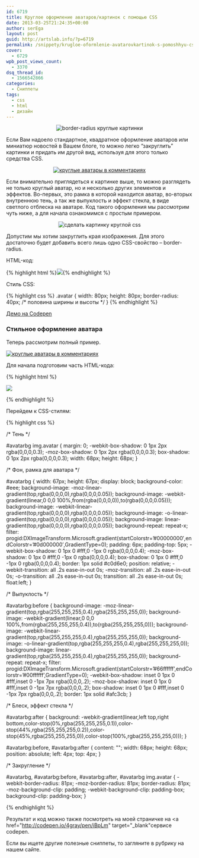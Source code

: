 ```yaml
---
id: 6719
title: Круглое оформление аватаров/картинок с помощью CSS
date: 2013-03-25T21:24:35+00:00
author: serEga
layout: post
guid: http://artslab.info/?p=6719
permalink: /snippety/krugloe-oformlenie-avatarovkartinok-s-pomoshhyu-css/
cover:
  - 6729
wpb_post_views_count:
  - 3370
dsq_thread_id:
  - 1566542866
categories:
  - Сниппеты
tags:
  - css
  - html
  - дизайн
---
```

<center>
  <img src="http://googledrive.com/host/0B9lHVSSSdxdxd0hjdUdmRzY3Tjg/rounded_css_avatar.jpg" alt="border-radius круглые картинки" class="aligncenter size-medium wp-image-6742" srcset="http://googledrive.com/host/0B9lHVSSSdxdxd0hjdUdmRzY3Tjg/rounded_css_avatar.jpg 542w, http://googledrive.com/host/0B9lHVSSSdxdxd0hjdUdmRzY3Tjg/rounded_css_avatar-300x71.jpg 300w" sizes="(max-width: 542px) 100vw, 542px" />
</center>

Если Вам надоело стандартное, квадратное оформление аватаров или миниатюр новостей в Вашем блоге, то можно легко &#8220;закруглить&#8221; картинки и придать им другой вид, используя для этого только средства CSS.

<!--more-->





<center>
  <a href="http://googledrive.com/host/0B9lHVSSSdxdxd0hjdUdmRzY3Tjg/kruglie_avatari.jpg"><img src="http://googledrive.com/host/0B9lHVSSSdxdxd0hjdUdmRzY3Tjg/kruglie_avatari-300x135.jpg" alt="круглые аватары в комментариях" class="aligncenter size-medium wp-image-6721" srcset="http://googledrive.com/host/0B9lHVSSSdxdxd0hjdUdmRzY3Tjg/kruglie_avatari-300x135.jpg 300w, http://googledrive.com/host/0B9lHVSSSdxdxd0hjdUdmRzY3Tjg/kruglie_avatari.jpg 655w" sizes="(max-width: 300px) 100vw, 300px" /></a>
</center>

Если внимательно приглядеться к картинке выше, то можно разглядеть не только круглый аватар, но и несколько других элементов и эффектов. Во-первых, это рамка в которой находится аватар, во-вторых внутреннюю тень, а так же выпуклость и эффект стекла, в виде светлого отблеска на аватаре. Код такого оформления мы рассмотрим чуть ниже, а для начала ознакомимся с простым примером.

<center>
  <img src="http://googledrive.com/host/0B9lHVSSSdxdxd0hjdUdmRzY3Tjg/zakruglenie_kartinke.jpg" alt="сделать картинку круглой css" class="aligncenter size-medium wp-image-6723" srcset="http://googledrive.com/host/0B9lHVSSSdxdxd0hjdUdmRzY3Tjg/zakruglenie_kartinke.jpg 418w, http://googledrive.com/host/0B9lHVSSSdxdxd0hjdUdmRzY3Tjg/zakruglenie_kartinke-300x72.jpg 300w" sizes="(max-width: 418px) 100vw, 418px" />
</center>

Допустим мы хотим закруглить края изображения. Для этого достаточно будет добавить всего лишь одно CSS-свойство &#8211; border-radius.

HTML-код:

{% highlight html %}<img class="avatar" src="http://placeimg.com/80/80/people" />{% endhighlight %}

Стиль CSS:

{% highlight css %}
.avatar {
  width: 80px;
  height: 80px;
  border-radius: 40px; /\* половина ширины и высоты \*/
}
{% endhighlight %}

<a href="http://codepen.io/4gray/pen/rgEmj" target="_blank">Демо на Codepen</a>

### Стильное оформление аватара

Теперь рассмотрим полный пример.

[<img src="http://googledrive.com/host/0B9lHVSSSdxdxd0hjdUdmRzY3Tjg/kruglie_avatari-300x135.jpg" alt="круглые аватары в комментариях" class="aligncenter size-medium wp-image-6721" srcset="http://googledrive.com/host/0B9lHVSSSdxdxd0hjdUdmRzY3Tjg/kruglie_avatari-300x135.jpg 300w, http://googledrive.com/host/0B9lHVSSSdxdxd0hjdUdmRzY3Tjg/kruglie_avatari.jpg 655w" sizes="(max-width: 300px) 100vw, 300px" />](http://googledrive.com/host/0B9lHVSSSdxdxd0hjdUdmRzY3Tjg/kruglie_avatari.jpg)

Для начала подготовим часть HTML-кода:

{% highlight html %}

<div id="avatarbg">

<img class="avatar" src="http://placeimg.com/90/90/animals" />

</div>

{% endhighlight %}

Перейдем к CSS-стилям:

{% highlight css %}

/\* Тень \*/

#avatarbg img.avatar {
  margin: 0;
  -webkit-box-shadow: 0 1px 2px rgba(0,0,0,0.3);
  -moz-box-shadow: 0 1px 2px rgba(0,0,0,0.3);
  box-shadow: 0 1px 2px rgba(0,0,0,0.3);
  width: 68px;
  height: 68px;
}

/\* Фон, рамка для аватара \*/

#avatarbg {
  width: 67px;
  height: 67px;
  display: block;
  background-color: #eee;
  background-image: -moz-linear-gradient(top,rgba(0,0,0,0),rgba(0,0,0,0.05));
  background-image: -webkit-gradient(linear,0 0,0 100%,from(rgba(0,0,0,0)),to(rgba(0,0,0,0.05)));
  background-image: -webkit-linear-gradient(top,rgba(0,0,0,0),rgba(0,0,0,0.05));
  background-image: -o-linear-gradient(top,rgba(0,0,0,0),rgba(0,0,0,0.05));
  background-image: linear-gradient(top,rgba(0,0,0,0),rgba(0,0,0,0.05));
  background-repeat: repeat-x;
  filter: progid:DXImageTransform.Microsoft.gradient(startColorstr=&#8217;#00000000&#8242;,endColorstr=&#8217;#0d000000&#8242;,GradientType=0);
  padding: 6px;
  padding-top: 5px;
  -webkit-box-shadow: 0 1px 0 #fff,0 -1px 0 rgba(0,0,0,0.4);
  -moz-box-shadow: 0 1px 0 #fff,0 -1px 0 rgba(0,0,0,0.4);
  box-shadow: 0 1px 0 #fff,0 -1px 0 rgba(0,0,0,0.4);
  border: 1px solid #c0d6e0;
  position: relative;
  -webkit-transition: all .2s ease-in-out 0s;
  -moz-transition: all .2s ease-in-out 0s;
  -o-transition: all .2s ease-in-out 0s;
  transition: all .2s ease-in-out 0s;
  float:left;
}

/\* Выпуклость \*/

#avatarbg:before {
  background-image: -moz-linear-gradient(top,rgba(255,255,255,0.4),rgba(255,255,255,0));
  background-image: -webkit-gradient(linear,0 0,0 100%,from(rgba(255,255,255,0.4)),to(rgba(255,255,255,0)));
  background-image: -webkit-linear-gradient(top,rgba(255,255,255,0.4),rgba(255,255,255,0));
  background-image: -o-linear-gradient(top,rgba(255,255,255,0.4),rgba(255,255,255,0));
  background-image: linear-gradient(top,rgba(255,255,255,0.4),rgba(255,255,255,0));
  background-repeat: repeat-x;
  filter: progid:DXImageTransform.Microsoft.gradient(startColorstr=&#8217;#66ffffff&#8217;,endColorstr=&#8217;#00ffffff&#8217;,GradientType=0);
  -webkit-box-shadow: inset 0 1px 0 #fff,inset 0 -1px 7px rgba(0,0,0,.2);
  -moz-box-shadow: inset 0 1px 0 #fff,inset 0 -1px 7px rgba(0,0,0,.2);
  box-shadow: inset 0 1px 0 #fff,inset 0 -1px 7px rgba(0,0,0,.2);
  border: 1px solid #afc3cb;
}

/\* Блеск, эффект стекла \*/

#avatarbg:after {
  background: -webkit-gradient(linear,left top,right bottom,color-stop(0%,rgba(255,255,255,0.1)),color-stop(44%,rgba(255,255,255,0.2)),color-stop(45%,rgba(255,255,255,0)),color-stop(100%,rgba(255,255,255,0)));
}

#avatarbg:before, #avatarbg:after {
  content: "";
  width: 68px;
  height: 68px;
  position: absolute;
  left: 4px;
  top: 4px;
}

/\* Закругление \*/

#avatarbg, #avatarbg:before, #avatarbg:after, #avatarbg img.avatar {
  -webkit-border-radius: 81px;
  -moz-border-radius: 81px;
  border-radius: 81px;
  -moz-background-clip: padding;
  -webkit-background-clip: padding-box;
  background-clip: padding-box;
}

{% endhighlight %}

Результат и код можно также посмотреть на моей страничке на <a href="http://codepen.io/4gray/pen/iBpLm" target="_blank"сервисе codepen</a>.

Если вы ищете другие полезные сниппеты, то загляните в рубрику на нашем сайте.